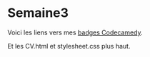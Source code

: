 # Semaine3

Voici les liens vers mes <a href="https://www.codecademy.com/users/anouchk/achievements">badges Codecamedy</a>.

Et les CV.html et stylesheet.css plus haut.
